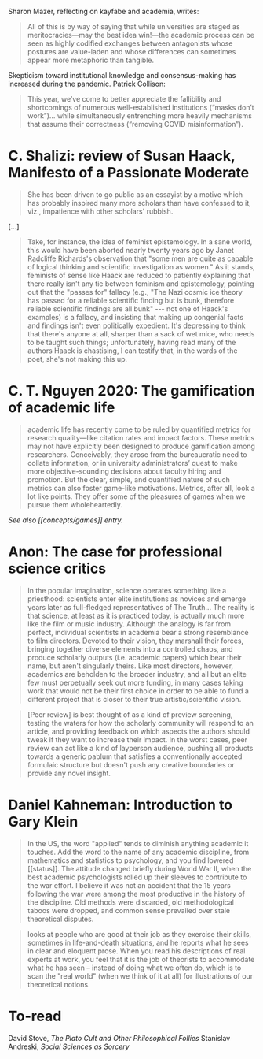 Sharon Mazer, reflecting on kayfabe and academia, writes:

> All of this is by way of saying that while universities are staged as meritocracies—may the best idea win!—the academic process can be seen as highly codified exchanges between antagonists whose postures are value-laden and whose differences can sometimes appear more metaphoric than tangible.

Skepticism toward institutional knowledge and consensus-making has increased during the pandemic. Patrick Collison: 

> This year, we’ve come to better appreciate the fallibility and shortcomings of numerous well-established institutions (“masks don’t work”)… while simultaneously entrenching more heavily mechanisms that assume their correctness (“removing COVID misinformation”).

# C. Shalizi: review of Susan Haack, Manifesto of a Passionate Moderate

> She has been driven to go public as an essayist by a motive which has probably inspired many more scholars than have confessed to it, viz., impatience with other scholars' rubbish.

[...]

> Take, for instance, the idea of feminist epistemology. In a sane world, this would have been aborted nearly twenty years ago by Janet Radcliffe Richards's observation that "some men are quite as capable of logical thinking and scientific investigation as women." As it stands, feminists of sense like Haack are reduced to patiently explaining that there really isn't any tie between feminism and epistemology, pointing out that the "passes for" fallacy (e.g., "The Nazi cosmic ice theory has passed for a reliable scientific finding but is bunk, therefore reliable scientific findings are all bunk" --- not one of Haack's examples) is a fallacy, and insisting that making up congenial facts and findings isn't even politically expedient. It's depressing to think that there's anyone at all, sharper than a sack of wet mice, who needs to be taught such things; unfortunately, having read many of the authors Haack is chastising, I can testify that, in the words of the poet, she's not making this up.

# C. T. Nguyen 2020: The gamification of academic life

> academic life has recently come to be ruled by quantified metrics for research quality—like citation rates and impact factors. These metrics may not have explicitly been designed to produce gamification among researchers. Conceivably, they arose from the bureaucratic need to collate information, or in university administrators’ quest to make more objective-sounding decisions about faculty hiring and promotion. But the clear, simple, and quantified nature of such metrics can also foster game-like motivations. Metrics, after all, look a lot like points. They offer some of the pleasures of games when we pursue them wholeheartedly. 

_See also [[concepts/games]] entry._

# Anon: The case for professional science critics

> In the popular imagination, science operates something like a priesthood: scientists enter elite institutions as novices and emerge years later as full-fledged representatives of The Truth... The reality is that science, at least as it is practiced today, is actually much more like the film or music industry. Although the analogy is far from perfect, individual scientists in academia bear a strong resemblance to film directors. Devoted to their vision, they marshall their forces, bringing together diverse elements into a controlled chaos, and produce scholarly outputs (i.e. academic papers) which bear their name, but aren't singularly theirs. Like most directors, however, academics are beholden to the broader industry, and all but an elite few must perpetually seek out more funding, in many cases taking work that would not be their first choice in order to be able to fund a different project that is closer to their true artistic/scientific vision.

> [Peer review] is best thought of as a kind of preview screening, testing the waters for how the scholarly community will respond to an article, and providing feedback on which aspects the authors should tweak if they want to increase their impact. In the worst cases, peer review can act like a kind of layperson audience, pushing all products towards a generic pablum that satisfies a conventionally accepted formulaic structure but doesn't push any creative boundaries or provide any novel insight.

# Daniel Kahneman: Introduction to Gary Klein

> In the US, the word "applied" tends to diminish anything academic it touches. Add the word to the name of any academic discipline, from mathematics and statistics to psychology, and you find lowered [[status]].  The attitude changed briefly during World War II, when the best academic psychologists rolled up their sleeves to contribute to the war effort. I believe it was not an accident that the 15 years following the war were among the most productive in the history of the discipline.  Old methods were discarded, old methodological taboos were dropped, and common sense prevailed over stale theoretical disputes.

> looks at people who are good at their job as they exercise their skills, sometimes in life-and-death situations, and he reports what he sees in clear and eloquent prose.  When you read his descriptions of real experts at work, you feel that it is the job of theorists to accommodate what he has seen – instead of doing what we often do, which is to scan the "real world" (when we think of it at all) for illustrations of our theoretical notions. 

# To-read

David Stove, _The Plato Cult and Other Philosophical Follies_
Stanislav Andreski, _Social Sciences as Sorcery_
